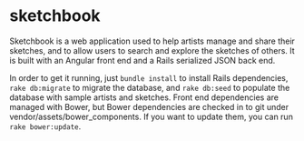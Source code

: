 # sketchbook

Sketchbook is a web application used to help artists manage and share their sketches, and to allow users to search and explore the sketches of others. It is built with an Angular front end and a Rails serialized JSON back end.

In order to get it running, just `bundle install` to install Rails dependencies, `rake db:migrate` to migrate the database, and `rake db:seed` to populate the database with sample artists and sketches. Front end dependencies are managed with Bower, but Bower dependencies are checked in to git under vendor/assets/bower_components. If you want to update them, you can run `rake bower:update`.